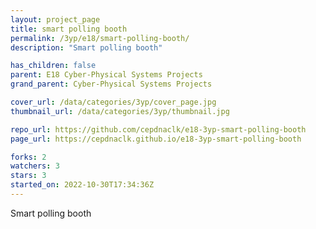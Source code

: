```yaml
---
layout: project_page
title: smart polling booth
permalink: /3yp/e18/smart-polling-booth/
description: "Smart polling booth"

has_children: false
parent: E18 Cyber-Physical Systems Projects
grand_parent: Cyber-Physical Systems Projects

cover_url: /data/categories/3yp/cover_page.jpg
thumbnail_url: /data/categories/3yp/thumbnail.jpg

repo_url: https://github.com/cepdnaclk/e18-3yp-smart-polling-booth
page_url: https://cepdnaclk.github.io/e18-3yp-smart-polling-booth

forks: 2
watchers: 3
stars: 3
started_on: 2022-10-30T17:34:36Z
---
```

Smart polling booth

